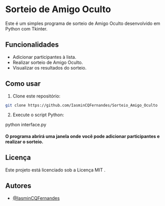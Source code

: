 # Sorteio de Amigo Oculto

Este é um simples programa de sorteio de Amigo Oculto desenvolvido em Python com Tkinter.

## Funcionalidades

- Adicionar participantes à lista.
- Realizar sorteio de Amigo Oculto.
- Visualizar os resultados do sorteio.

## Como usar

1. Clone este repositório:

```bash
git clone https://github.com/IasminCQFernandes/Sorteio_Amigo_Oculto
```

2. Execute o script Python:
   
python interface.py

#### O programa abrirá uma janela onde você pode adicionar participantes e realizar o sorteio.

## Licença
Este projeto está licenciado sob a Licença MIT .

## Autores

- [@IasminCQFernandes](https://www.github.com/iasmincqfernandes)


